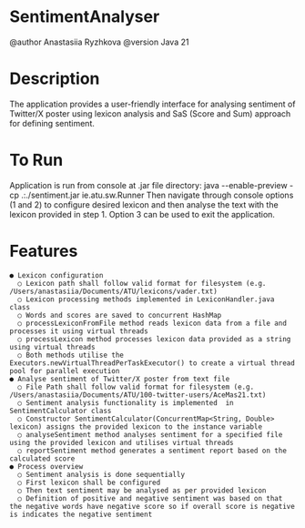 # SentimentAnalyser

@author Anastasiia Ryzhkova
@version Java 21

# Description
The application provides a user-friendly interface for analysing sentiment of Twitter/X poster 
using lexicon analysis and SaS (Score and Sum) approach for defining sentiment.

# To Run
Application is run from console at .jar file directory:
java --enable-preview -cp .:./sentiment.jar ie.atu.sw.Runner
Then navigate through console options (1 and 2) to configure desired lexicon and then analyse the text with the lexicon provided in step 1. Option 3 can be used to exit the application. 

# Features

```
● Lexicon configuration
  ○ Lexicon path shall follow valid format for filesystem (e.g. /Users/anastasiia/Documents/ATU/lexicons/vader.txt)
  ○ Lexicon processing methods implemented in LexiconHandler.java class
  ○ Words and scores are saved to concurrent HashMap
  ○ processLexiconFromFile method reads lexicon data from a file and processes it using virtual threads
  ○ processLexicon method processes lexicon data provided as a string using virtual threads
  ○ Both methods utilise the Executors.newVirtualThreadPerTaskExecutor() to create a virtual thread pool for parallel execution
● Analyse sentiment of Twitter/X poster from text file
  ○ File Path shall follow valid format for filesystem (e.g. /Users/anastasiia/Documents/ATU/100-twitter-users/AceMas21.txt)
  ○ Sentiment analysis functionality is implemented  in SentimentCalculator class
  ○ Constructor SentimentCalculator(ConcurrentMap<String, Double> lexicon) assigns the provided lexicon to the instance variable
  ○ analyseSentiment method analyses sentiment for a specified file using the provided lexicon and utilises virtual threads
  ○ reportSentiment method generates a sentiment report based on the calculated score
● Process overview
  ○ Sentiment analysis is done sequentially
  ○ First lexicon shall be configured
  ○ Then text sentiment may be analysed as per provided lexicon
  ○ Definition of positive and negative sentiment was based on that the negative words have negative score so if overall score is negative is indicates the negative sentiment

```
